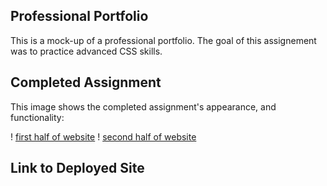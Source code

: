 ## Professional Portfolio

This is a mock-up of a professional portfolio. The goal of this assignement was to practice advanced CSS skills.

## Completed Assignment

This image shows the completed assignment's appearance, and functionality:

! [first half of website](./class-repos/homework-assignments/2-professional-portfolio/2-professional-portfolio/assets/images/prof-port-screen-1.png)
! [second half of website](class-repos/homework-assignments/2-professional-portfolio/2-professional-portfolio/assets/images/prof-port-screen-2.png)

## Link to Deployed Site

